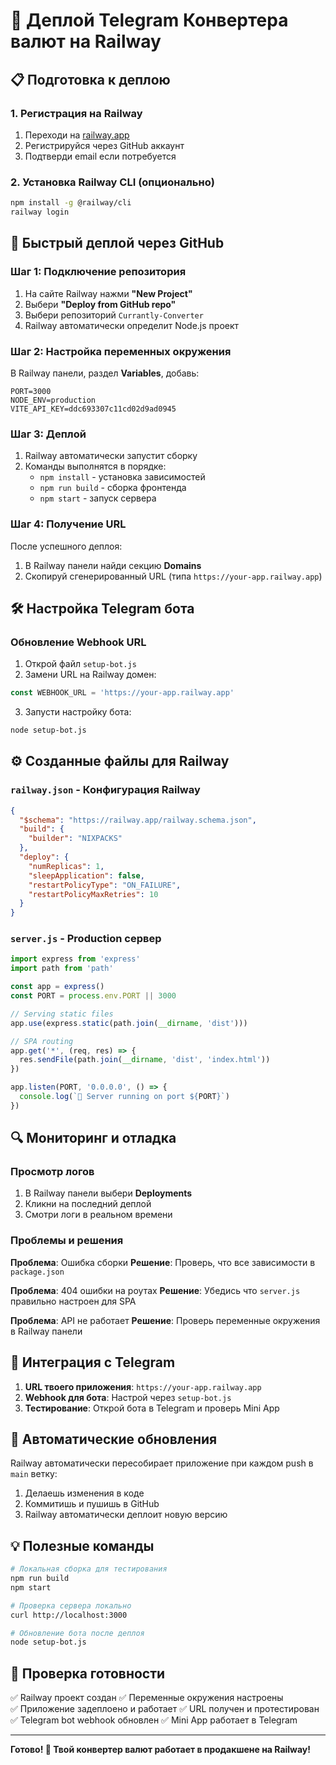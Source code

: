 # 🚀 Деплой Telegram Конвертера валют на Railway

## 📋 Подготовка к деплою

### 1. Регистрация на Railway
1. Переходи на [railway.app](https://railway.app)
2. Регистрируйся через GitHub аккаунт
3. Подтверди email если потребуется

### 2. Установка Railway CLI (опционально)
```bash
npm install -g @railway/cli
railway login
```

## 🔧 Быстрый деплой через GitHub

### Шаг 1: Подключение репозитория
1. На сайте Railway нажми **"New Project"**
2. Выбери **"Deploy from GitHub repo"**
3. Выбери репозиторий `Currantly-Converter`
4. Railway автоматически определит Node.js проект

### Шаг 2: Настройка переменных окружения
В Railway панели, раздел **Variables**, добавь:

```env
PORT=3000
NODE_ENV=production
VITE_API_KEY=ddc693307c11cd02d9ad0945
```

### Шаг 3: Деплой
1. Railway автоматически запустит сборку
2. Команды выполнятся в порядке:
   - `npm install` - установка зависимостей
   - `npm run build` - сборка фронтенда
   - `npm start` - запуск сервера

### Шаг 4: Получение URL
После успешного деплоя:
1. В Railway панели найди секцию **Domains**
2. Скопируй сгенерированный URL (типа `https://your-app.railway.app`)

## 🛠 Настройка Telegram бота

### Обновление Webhook URL
1. Открой файл `setup-bot.js`
2. Замени URL на Railway домен:
```javascript
const WEBHOOK_URL = 'https://your-app.railway.app'
```

3. Запусти настройку бота:
```bash
node setup-bot.js
```

## ⚙️ Созданные файлы для Railway

### `railway.json` - Конфигурация Railway
```json
{
  "$schema": "https://railway.app/railway.schema.json",
  "build": {
    "builder": "NIXPACKS"
  },
  "deploy": {
    "numReplicas": 1,
    "sleepApplication": false,
    "restartPolicyType": "ON_FAILURE",
    "restartPolicyMaxRetries": 10
  }
}
```

### `server.js` - Production сервер
```javascript
import express from 'express'
import path from 'path'

const app = express()
const PORT = process.env.PORT || 3000

// Serving static files
app.use(express.static(path.join(__dirname, 'dist')))

// SPA routing
app.get('*', (req, res) => {
  res.sendFile(path.join(__dirname, 'dist', 'index.html'))
})

app.listen(PORT, '0.0.0.0', () => {
  console.log(`🚀 Server running on port ${PORT}`)
})
```

## 🔍 Мониторинг и отладка

### Просмотр логов
1. В Railway панели выбери **Deployments**
2. Кликни на последний деплой
3. Смотри логи в реальном времени

### Проблемы и решения

**Проблема**: Ошибка сборки
**Решение**: Проверь, что все зависимости в `package.json`

**Проблема**: 404 ошибки на роутах
**Решение**: Убедись что `server.js` правильно настроен для SPA

**Проблема**: API не работает
**Решение**: Проверь переменные окружения в Railway панели

## 📱 Интеграция с Telegram

1. **URL твоего приложения**: `https://your-app.railway.app`
2. **Webhook для бота**: Настрой через `setup-bot.js`
3. **Тестирование**: Открой бота в Telegram и проверь Mini App

## 🔄 Автоматические обновления

Railway автоматически пересобирает приложение при каждом push в `main` ветку:
1. Делаешь изменения в коде
2. Коммитишь и пушишь в GitHub
3. Railway автоматически деплоит новую версию

## 💡 Полезные команды

```bash
# Локальная сборка для тестирования
npm run build
npm start

# Проверка сервера локально
curl http://localhost:3000

# Обновление бота после деплоя
node setup-bot.js
```

## 🎯 Проверка готовности

✅ Railway проект создан
✅ Переменные окружения настроены  
✅ Приложение задеплоено и работает
✅ URL получен и протестирован
✅ Telegram bot webhook обновлен
✅ Mini App работает в Telegram

---
**Готово! 🎉 Твой конвертер валют работает в продакшене на Railway!**